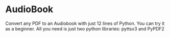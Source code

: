 # AudioBook
 
 
 Convert any PDF to an Audiobook with just 12 lines of Python. You can try it as a beginner. 
All you need is just two python libraries: pyttsx3 and PyPDF2 
